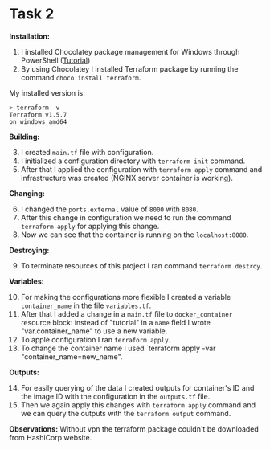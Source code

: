 # Task 2


**Installation:**

1. I installed Chocolatey package management for Windows through PowerShell ([Tutorial](https://chocolatey.org/install#individual))
2. By using Chocolatey I installed Terraform package by running the command `choco install terraform`.

My installed version is:

```
> terraform -v
Terraform v1.5.7
on windows_amd64
```

**Building:**

3. I created `main.tf` file with configuration.
4. I initialized a configuration directory with `terraform init` command.
5. After that I applied the configuration with `terraform apply` command and infrastructure was created (NGINX server container is working).

**Changing:**

6. I changed the `ports.external` value of `8000` with `8080`.
7. After this change in configuration we need to run the command `terraform apply` for applying this change. 
8. Now we can see that the container is running on the `localhost:8080`. 

**Destroying:**

9. To terminate resources of this project I ran command `terraform destroy`.

**Variables:**

10. For making the configurations more flexible I created a variable `container_name` in the file `variables.tf`.
11. After that I added a change in a `main.tf` file to `docker_container` resource block: instead of "tutorial" in a 
`name` field I wrote "var.container_name" to use a new variable.
12. To apple configuration I ran `terraform apply`.
13. To change the container name I used `terraform apply -var "container_name=new_name".

**Outputs:**

14. For easily querying of the data I created outputs for container's ID and the image ID with the configuration in the `outputs.tf` file.
15. Then we again apply this changes with `terraform apply` command and we can query the outputs with the `terraform output` command.


**Observations:** Without vpn the terraform package couldn't be downloaded from HashiCorp website.